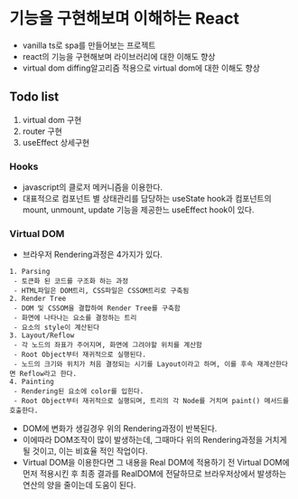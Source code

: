 # 기능을 구현해보며 이해하는 React

- vanilla ts로 spa를 만들어보는 프로젝트
- react의 기능을 구현해보며 라이브러리에 대한 이해도 향상
- virtual dom diffing알고리즘 적용으로 virtual dom에 대한 이해도 향상

## Todo list
1. virtual dom 구현
2. router 구현
3. useEffect 상세구현

### Hooks
- javascript의 클로저 메커니즘을 이용한다.
- 대표적으로 컴포넌트 별 상태관리를 담당하는 useState hook과 컴포넌트의 mount, unmount, update 기능을 제공한느 useEffect hook이 있다.

 ### Virtual DOM
- 브라우저 Rendering과정은 4가지가 있다.
```
1. Parsing
 - 토큰화 된 코드를 구조화 하는 과정
 - HTML파일은 DOM트리, CSS파일은 CSSOM트리로 구축됨
2. Render Tree
 - DOM 및 CSSOM을 결합하여 Render Tree를 구축함
 - 화면에 나타나는 요소를 결정하는 트리
 - 요소의 style이 계산된다
3. Layout/Reflow
 - 각 노드의 좌표가 주어지며, 화면에 그려야할 위치를 계산함
 - Root Object부터 재귀적으로 실행된다.
 - 노드의 크기와 위치가 처음 결정되는 시기를 Layout이라고 하며, 이를 후속 재계산한다면 Reflow라고 한다.
4. Painting
 - Rendering된 요소에 color를 입힌다.
 - Root Object부터 재귀적으로 실행되며, 트리의 각 Node를 거치며 paint() 메서드를 호출한다.
```
- DOM에 변화가 생길경우 위의 Rendering과정이 반복된다.
- 이에따라 DOM조작이 많이 발생하는데, 그때마다 위의 Rendering과정을 거치게 될 것이고, 이는 비효율 적인 작업이다.
- Virtual DOM을 이용한다면 그 내용을 Real DOM에 적용하기 전 Virtual DOM에 먼저 적용시킨 후 최종 결과를 RealDOM에 전달하므로 브라우저상에서 발생하는 연산의 양을 줄이는데 도움이 된다.

